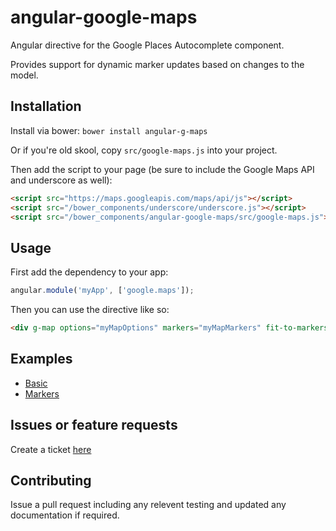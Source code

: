 angular-google-maps
===================

Angular directive for the Google Places Autocomplete component.

Provides support for dynamic marker updates based on changes to the model.

Installation
------------

Install via bower: `bower install angular-g-maps`

Or if you're old skool, copy `src/google-maps.js` into your project.

Then add the script to your page (be sure to include the Google Maps API and underscore as well):

```html
<script src="https://maps.googleapis.com/maps/api/js"></script>
<script src="/bower_components/underscore/underscore.js"></script>
<script src="/bower_components/angular-google-maps/src/google-maps.js"></script>
```

Usage
-----

First add the dependency to your app:

```javascript
angular.module('myApp', ['google.maps']);
```

Then you can use the directive like so:

```html
<div g-map options="myMapOptions" markers="myMapMarkers" fit-to-markers="true"></div>
```

Examples
--------

* [Basic](example/basic.html)
* [Markers](example/markers.html)

Issues or feature requests
--------------------------

Create a ticket [here](https://github.com/kuhnza/angular-google-places-autocomplete/issues)

Contributing
------------

Issue a pull request including any relevent testing and updated any documentation if required.
